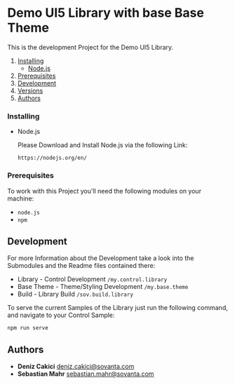 # Demo UI5 Library with base Base Theme

This is the development Project for the Demo UI5 Library.
  
   1. [Installing](#installing)
      - [Node.js](#nodejs)
   2. [Prerequisites](#prerequisites)
   3. [Development](#development)
   4. [Versions](#versions)
   5. [Authors](#authors)

### Installing
- Node.js

    Please Download and Install Node.js via the following Link:
    
    ```https://nodejs.org/en/```
    
    
### Prerequisites
To work with this Project you'll need the following modules on your machine:

- `node.js`
- `npm`

## Development
For more Information about the Development take a look into the Submodules and the Readme files contained there:
- Library - Control Development  `/my.control.library`
- Base Theme - Theme/Styling Development  `/my.base.theme`
- Build - Library Build  `/sov.build.library`

To serve the current Samples of the Library just run the following command, and navigate to your Control Sample:

`npm run serve`

## Authors

* **Deniz Cakici** <deniz.cakici@sovanta.com>
* **Sebastian Mahr** <sebastian.mahr@sovanta.com>
